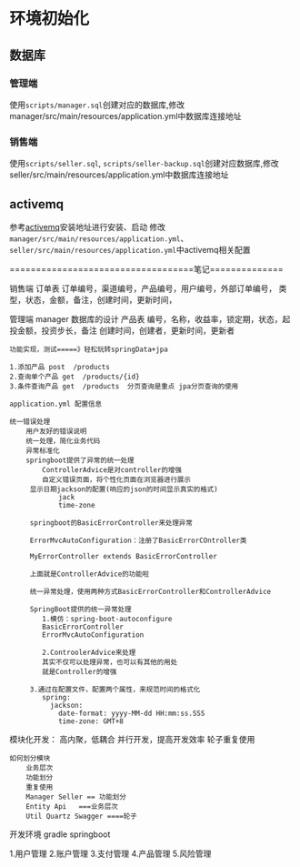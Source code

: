 # 环境初始化

## 数据库
### 管理端
使用`scripts/manager.sql`创建对应的数据库,修改manager/src/main/resources/application.yml中数据库连接地址

### 销售端
使用`scripts/seller.sql`, `scripts/seller-backup.sql`创建对应数据库,修改seller/src/main/resources/application.yml中数据库连接地址

## activemq
参考[activemq](http://activemq.apache.org/version-5-getting-started.html#Version5GettingStarted-InstallationProcedureforUnix)安装地址进行安装、启动
修改`manager/src/main/resources/application.yml`、`seller/src/main/resources/application.yml`中activemq相关配置





===================================笔记==============

销售端
    订单表
        订单编号，渠道编号，产品编号，用户编号，外部订单编号，
        类型，状态，金额，备注，创建时间，更新时间，
   
管理端 manager
    数据库的设计
        产品表
            编号，名称，收益率，锁定期，状态，起投金额，投资步长，备注
            创建时间，创建者，更新时间，更新者
    
    功能实现，测试=====》轻松玩转springData+jpa
    
    1.添加产品 post  /products
    2.查询单个产品 get  /products/{id}
    3.条件查询产品 get  /products  分页查询是重点 jpa分页查询的使用
    
    application.yml 配置信息
    
    统一错误处理
        用户友好的错误说明
        统一处理，简化业务代码
        异常标准化
        springboot提供了异常的统一处理
            ControllerAdvice是对controller的增强
            自定义错误页面，将个性化页面在浏览器进行展示
         显示日期jackson的配置(响应的json的时间显示真实的格式)
                jack
                time-zone
         
         springboot的BasicErrorController来处理异常
         
         ErrorMvcAutoConfiguration：注册了BasicErrorCOntroller类
         
         MyErrorController extends BasicErrorController
         
         上面就是ControllerAdvice的功能啦
         
         统一异常处理，使用两种方式BasicErrorController和ControllerAdvice
   
         SpringBoot提供的统一异常处理
            1.模仿：spring-boot-autoconfigure
            BasicErrorController
            ErrorMvcAutoConfiguration
            
            2.ControolerAdvice来处理
            其实不仅可以处理异常，也可以有其他的用处
            就是Controller的增强
            
         3.通过在配置文件，配置两个属性，来规范时间的格式化
            spring:
              jackson:
                date-format: yyyy-MM-dd HH:mm:ss.SSS
                time-zone: GMT+8
            
            
            
            
   
   
   
   
模块化开发：
    高内聚，低耦合
    并行开发，提高开发效率
    轮子重复使用
    
    如何划分模块
        业务层次
        功能划分
        重复使用
        Manager Seller == 功能划分
        Entity Api   ===业务层次
        Util Quartz Swagger ====轮子
        
        

开发环境
    gradle
    springboot
    
        
        
        
        
        
        
        
        
        
        
        
        


1.用户管理
2.账户管理
3.支付管理
4.产品管理
5.风险管理


























